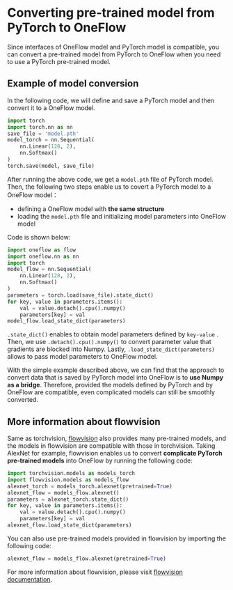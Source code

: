 
# Converting pre-trained model from PyTorch to OneFlow


Since interfaces of OneFlow model and PyTorch model is compatible, you can convert a pre-trained model from PyTorch to OneFlow when you need to use a PyTorch pre-trained model.

## Example of model conversion

In the following code, we will define and save a PyTorch model and then convert it to a OneFlow model. 

```python
import torch
import torch.nn as nn
save_file = 'model.pth'
model_torch = nn.Sequential(
    nn.Linear(128, 2), 
    nn.Softmax()
)
torch.save(model, save_file)
```

After running the above code, we get a  `model.pth` file of PyTorch model. Then, the following two steps enable us to covert a PyTorch model to a OneFlow model：


- defining a OneFlow model with **the same structure**
- loading the `model.pth` file and initializing model parameters into OneFlow model

Code is shown below:

```python
import oneflow as flow
import oneflow.nn as nn
import torch
model_flow = nn.Sequential(
    nn.Linear(128, 2), 
    nn.Softmax()
)
parameters = torch.load(save_file).state_dict()
for key, value in parameters.items():
    val = value.detach().cpu().numpy()
    parameters[key] = val
model_flow.load_state_dict(parameters)
```


`.state_dict()` enables to obtain model parameters defined by `key-value` . Then, we use `.detach().cpu().numpy()` to convert parameter value that gradients are blocked into Numpy. Lastly,  `.load_state_dict(parameters)` allows to pass model parameters to OneFlow model. 


With the simple example described above, we can find that the approach to convert data that is saved by PyTorch model into OneFlow is to **use Numpy as a bridge**. Therefore, provided the models defined by PyTorch and by OneFlow are compatible, even complicated models can still be smoothly converted.


## More information about flowvision


Same as torchvision, [flowvision](https://github.com/Oneflow-Inc/vision) also provides many pre-trained models, and the models in flowvision are compatible with those in torchvision. Taking AlexNet for example, flowvision enables us to convert **complicate PyTorch pre-trained models** into OneFlow by running the following code: 

```python
import torchvision.models as models_torch
import flowvision.models as models_flow
alexnet_torch = models_torch.alexnet(pretrained=True)
alexnet_flow = models_flow.alexnet()
parameters = alexnet_torch.state_dict()
for key, value in parameters.items():
    val = value.detach().cpu().numpy()
    parameters[key] = val
alexnet_flow.load_state_dict(parameters)
```


You can also use pre-trained models provided in flowvision by importing the following code:

```python
alexnet_flow = models_flow.alexnet(pretrained=True)
```



For more information about flowvision, please visit [flowvision documentation](https://flowvision.readthedocs.io/en/latest/index.html). 